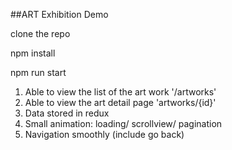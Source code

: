 ##ART Exhibition Demo

clone the repo

npm install

npm run start


1. Able to view the list of the art work '/artworks'
2. Able to view the art detail page 'artworks/{id}'
3. Data stored in redux
4. Small animation: loading/ scrollview/ pagination
5. Navigation smoothly (include go back)
